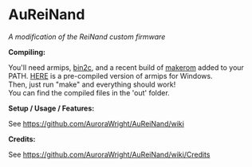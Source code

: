 # AuReiNand
*A modification of the ReiNand custom firmware*

**Compiling:**

You'll need armips, [bin2c](https://sourceforge.net/projects/bin2c/), and a recent build of [makerom](https://github.com/profi200/Project_CTR) added to your PATH. [HERE](http://www91.zippyshare.com/v/ePGpjk9r/file.html) is a pre-compiled version of armips for Windows.  
Then, just run "make" and everything should work!  
You can find the compiled files in the 'out' folder.

**Setup / Usage / Features:**

See https://github.com/AuroraWright/AuReiNand/wiki

**Credits:**
 
See https://github.com/AuroraWright/AuReiNand/wiki/Credits